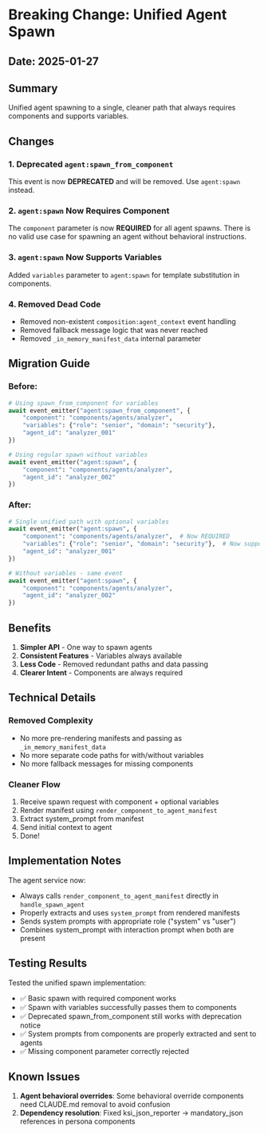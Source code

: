 # Breaking Change: Unified Agent Spawn

## Date: 2025-01-27

## Summary
Unified agent spawning to a single, cleaner path that always requires components and supports variables.

## Changes

### 1. Deprecated `agent:spawn_from_component`
This event is now **DEPRECATED** and will be removed. Use `agent:spawn` instead.

### 2. `agent:spawn` Now Requires Component
The `component` parameter is now **REQUIRED** for all agent spawns. There is no valid use case for spawning an agent without behavioral instructions.

### 3. `agent:spawn` Now Supports Variables
Added `variables` parameter to `agent:spawn` for template substitution in components.

### 4. Removed Dead Code
- Removed non-existent `composition:agent_context` event handling
- Removed fallback message logic that was never reached
- Removed `_in_memory_manifest_data` internal parameter

## Migration Guide

### Before:
```python
# Using spawn_from_component for variables
await event_emitter("agent:spawn_from_component", {
    "component": "components/agents/analyzer",
    "variables": {"role": "senior", "domain": "security"},
    "agent_id": "analyzer_001"
})

# Using regular spawn without variables
await event_emitter("agent:spawn", {
    "component": "components/agents/analyzer",
    "agent_id": "analyzer_002"
})
```

### After:
```python
# Single unified path with optional variables
await event_emitter("agent:spawn", {
    "component": "components/agents/analyzer",  # Now REQUIRED
    "variables": {"role": "senior", "domain": "security"},  # Now supported
    "agent_id": "analyzer_001"
})

# Without variables - same event
await event_emitter("agent:spawn", {
    "component": "components/agents/analyzer",
    "agent_id": "analyzer_002"
})
```

## Benefits

1. **Simpler API** - One way to spawn agents
2. **Consistent Features** - Variables always available
3. **Less Code** - Removed redundant paths and data passing
4. **Clearer Intent** - Components are always required

## Technical Details

### Removed Complexity
- No more pre-rendering manifests and passing as `_in_memory_manifest_data`
- No more separate code paths for with/without variables
- No more fallback messages for missing components

### Cleaner Flow
1. Receive spawn request with component + optional variables
2. Render manifest using `render_component_to_agent_manifest`
3. Extract system_prompt from manifest
4. Send initial context to agent
5. Done!

## Implementation Notes

The agent service now:
- Always calls `render_component_to_agent_manifest` directly in `handle_spawn_agent`
- Properly extracts and uses `system_prompt` from rendered manifests
- Sends system prompts with appropriate role ("system" vs "user")
- Combines system_prompt with interaction prompt when both are present

## Testing Results

Tested the unified spawn implementation:
- ✅ Basic spawn with required component works
- ✅ Spawn with variables successfully passes them to components
- ✅ Deprecated spawn_from_component still works with deprecation notice
- ✅ System prompts from components are properly extracted and sent to agents
- ✅ Missing component parameter correctly rejected

## Known Issues

1. **Agent behavioral overrides**: Some behavioral override components need CLAUDE.md removal to avoid confusion
2. **Dependency resolution**: Fixed ksi_json_reporter → mandatory_json references in persona components